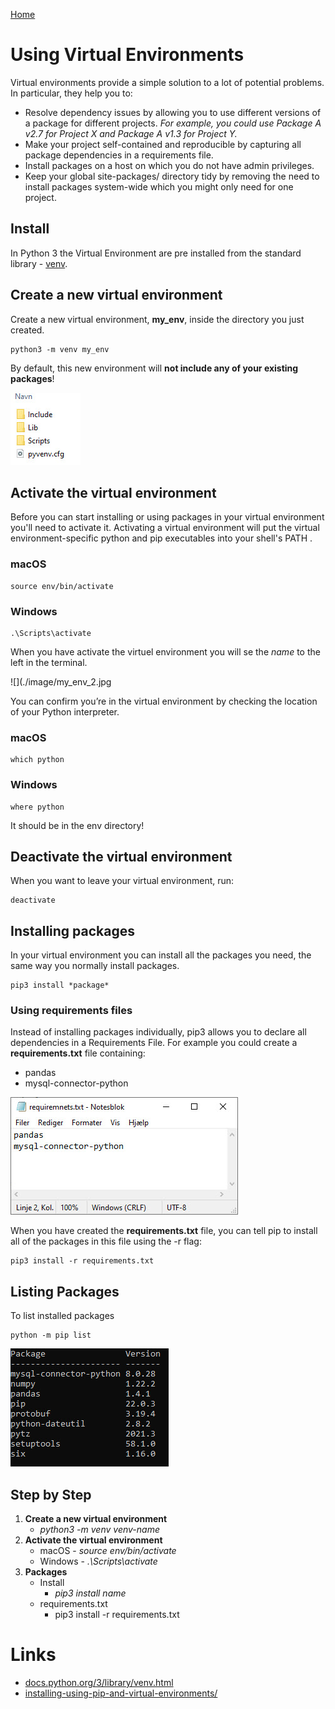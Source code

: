 [Home](./README.md)

# Using Virtual Environments
Virtual environments provide a simple solution to a lot of potential problems. In particular, they help you to:

- Resolve dependency issues by allowing you to use different versions of a package for different projects. *For example, you could use Package A v2.7 for Project X and Package A v1.3 for Project Y.*
- Make your project self-contained and reproducible by capturing all package dependencies in a requirements file.
- Install packages on a host on which you do not have admin privileges.
- Keep your global site-packages/ directory tidy by removing the need to install packages system-wide which you might only need for one project.

## Install
In Python 3 the Virtual Environment are pre installed from the standard library - [venv](https://docs.python.org/3/library/venv.html).

## Create a new virtual environment
Create a new virtual environment, **my_env**, inside the directory you just created.

    python3 -m venv my_env

By default, this new environment will **not include any of your existing packages**!

![](./image/my_env.jpg)

## Activate the virtual environment
Before you can start installing or using packages in your virtual environment you'll need to activate it. Activating a virtual environment will put the virtual environment-specific python and pip executables into your shell's PATH .

### macOS
    source env/bin/activate

### Windows
    .\Scripts\activate

When you have activate the virtuel environment you will se the *name* to the left in the terminal.

![](./image/my_env_2.jpg

You can confirm you’re in the virtual environment by checking the location of your Python interpreter.

### macOS
    which python

### Windows
    where python

It should be in the env directory!

## Deactivate the virtual environment
When you want to leave your virtual environment, run:

    deactivate

## Installing packages
In your virtual environment you can install all the packages you need, the same way you normally install packages.

    pip3 install *package*

### Using requirements files
Instead of installing packages individually, pip3 allows you to declare all dependencies in a Requirements File. For example you could create a **requirements.txt** file containing:

- pandas
- mysql-connector-python

![](./image/requiremenets.jpg)

When you have created the **requirements.txt** file, you can tell pip to install all of the packages in this file using the -r flag:

    pip3 install -r requirements.txt

## Listing Packages
To list installed packages

    python -m pip list

![](./image/list.jpg)

## Step by Step
1. **Create a new virtual environment**
    - *python3 -m venv venv-name*
2. **Activate the virtual environment**
    - macOS - *source env/bin/activate*
    - Windows - *.\Scripts\activate*
3. **Packages**
    - Install 
        - *pip3 install name*
    - requirements.txt
        - pip3 install -r requirements.txt


# Links
- [docs.python.org/3/library/venv.html](https://docs.python.org/3/library/venv.html)
- [installing-using-pip-and-virtual-environments/](https://packaging.python.org/en/latest/guides/installing-using-pip-and-virtual-environments/)